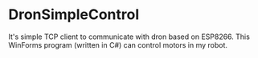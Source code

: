 # DronSimpleControl
It's simple TCP client to communicate with dron based on ESP8266. This WinForms program (written in C#) can control motors in my robot.
